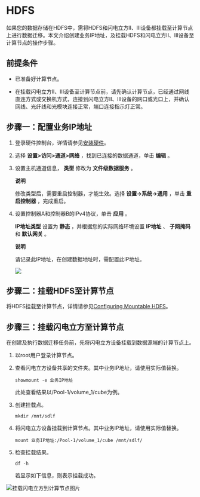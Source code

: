 HDFS 
=========================

如果您的数据存储在HDFS中，需将HDFS和闪电立方II、III设备都挂载至计算节点上进行数据迁移。本文介绍创建业务IP地址，及挂载HDFS和闪电立方II、III设备至计算节点的操作步骤。

前提条件 
-------------------------

* 已准备好计算节点。

  

* 在挂载闪电立方II、III设备至计算节点前，请先确认计算节点，已经通过网线直连方式或交换机方式，连接到闪电立方II、III设备的网口或光口上，并确认网线、光纤线和光模块连接正常，端口连接指示灯正常。

  




步骤一：配置业务IP地址 
---------------------------------

1. 登录硬件控制台，详情请参见[安装硬件](~~119540~~)。

   

2. 选择 **设置\>访问\>通道\>网络** ，找到已连接的数据通道，单击 **编辑** 。

   

3. 设置主机通道信息， **类型** 修改为 **文件级数据服务** 。

   
   **说明**

   修改类型后，需要重启控制器，才能生效。选择 **设置-\>系统-\>通用** ，单击 **重启控制器** ，完成重启。

   

4. 设置控制器A和控制器B的IPv4协议，单击 **应用** 。

   **IP地址类型** 设置为 **静态** ，并根据您的实际网络环境设置 **IP地址** 、 **子网掩码** 和 **默认网关** 。

   
   **说明**

   请记录此IP地址，在创建数据地址时，需配置此IP地址。

   ![](http://docs-aliyun.cn-hangzhou.oss.aliyun-inc.com/assets/pic/119540/cn_zh/1558423912241/Image%2026.png)
   




步骤二：挂载HDFS至计算节点 
------------------------------------

将HDFS挂载至计算节点，详情请参见[Configuring Mountable HDFS](https://docs.cloudera.com/documentation/enterprise/5-7-x/topics/cdh_ig_hdfs_mountable.html)。

步骤三：挂载闪电立方至计算节点 
------------------------------------

在创建及执行数据迁移任务前，先将闪电立方设备挂载到数据源端的计算节点上。

1. 以root用户登录计算节点。

   

2. 查看闪电立方设备共享的文件夹。其中业务IP地址，请使用实际值替换。 

   `showmount -e 业务IP地址`

   此处查看结果以/Pool-1/volume_1/cube为例。
   

3. 创建挂载点。

   `mkdir /mnt/sdlf`
   

4. 将闪电立方设备挂载到计算节点。其中业务IP地址，请使用实际值替换。

   `mount 业务IP地址:/Pool-1/volume_1/cube /mnt/sdlf/`
   

5. 检查挂载结果。

   `df -h`

   若显示如下信息，则表示挂载成功。
   




![挂载闪电立方到计算节点图片](http://static-aliyun-doc.oss-cn-hangzhou.aliyuncs.com/assets/img/zh-CN/9384420061/p166984.png)

